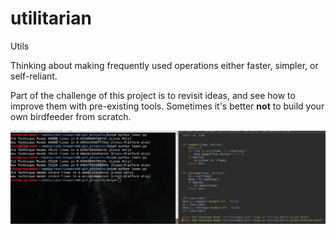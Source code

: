# utilitarian
Utils

Thinking about making frequently used operations 
either faster, simpler, or self-reliant. 

Part of the challenge of this project is to revisit
ideas, and see how to improve them with pre-existing 
tools. Sometimes it's better **not** to build your own
birdfeeder from scratch.

![Exmaple](https://raw.githubusercontent.com/TylersDurden/utilitarian/master/FasterFileReader.png)
